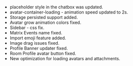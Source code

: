 - placeholder style in the chatbox was updated.
- avatar-container-loading - animation speed updated to 2s.
- Storage persisted support added.
- Avatar grow animation colors fixed.
- Sidebar - css fix.
- Matrix Events name fixed.
- Import emoji feature added.
- Image drag issues fixed.
- Profile Banner updater fixed.
- Room Profile avatar button fixed.
- New optimization for loading avatars and attachments.
